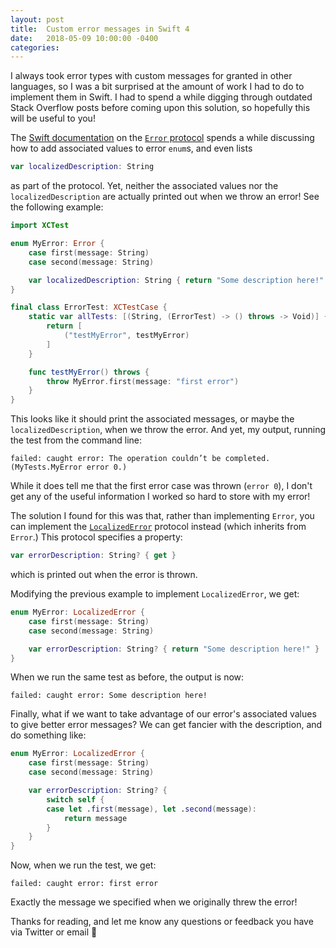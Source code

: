 ```yaml
---
layout: post
title:  Custom error messages in Swift 4
date:   2018-05-09 10:00:00 -0400
categories:
---
```


I always took error types with custom messages for granted in other languages, so I was a bit surprised at the amount of work I had to do to implement them in Swift. I had to spend a while digging through outdated Stack Overflow posts before coming upon this solution, so hopefully this will be useful to you!

The [Swift documentation](https://developer.apple.com/documentation/swift/error) on the [`Error` protocol](https://developer.apple.com/documentation/swift/error) spends a while discussing how to add associated values to error `enum`s, and even lists 

```swift
var localizedDescription: String
``` 

as part of the protocol. Yet, neither the associated values nor the `localizedDescription` are actually printed out when we throw an error! See the following example:

```swift
import XCTest

enum MyError: Error {
    case first(message: String)
    case second(message: String)

    var localizedDescription: String { return "Some description here!" }
}

final class ErrorTest: XCTestCase {
    static var allTests: [(String, (ErrorTest) -> () throws -> Void)] {
        return [
            ("testMyError", testMyError)
        ]
    }

    func testMyError() throws {
        throw MyError.first(message: "first error")
    }
}
```

This looks like it should print the associated messages, or maybe the `localizedDescription`, when we throw the error. And yet, my output, running the test from the command line:

`failed: caught error: The operation couldn’t be completed.(MyTests.MyError error 0.) `

While it does tell me that the first error case was thrown (`error 0`), I don't get any of the useful information I worked so hard to store with my error! 

The solution I found for this was that, rather than implementing `Error`, you can implement the [`LocalizedError`](https://developer.apple.com/documentation/foundation/localizederror) protocol instead (which inherits from `Error`.) This protocol specifies a property:

```swift
var errorDescription: String? { get }
```

which is printed out when the error is thrown. 

Modifying the previous example to implement `LocalizedError`, we get:
```swift
enum MyError: LocalizedError {
    case first(message: String)
    case second(message: String)

    var errorDescription: String? { return "Some description here!" }
}
```

When we run the same test as before, the output is now:
```
failed: caught error: Some description here!
```

Finally, what if we want to take advantage of our error's associated values to give better error messages? We can get fancier with the description, and do something like:
```swift
enum MyError: LocalizedError {
    case first(message: String)
    case second(message: String)

    var errorDescription: String? {
        switch self {
        case let .first(message), let .second(message):
            return message
        }
    }
}
```

Now, when we run the test, we get:
```
failed: caught error: first error
```
Exactly the message we specified when we originally threw the error!

Thanks for reading, and let me know any questions or feedback you have via Twitter or email 🙂
